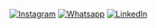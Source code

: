 [![Instagram](https://img.shields.io/badge/Instagram-E4405F?style=for-the-badge&logo=instagram&logoColor=white
)](https://www.instagram.com/leobezrr_/)
[![Whatsapp](https://img.shields.io/badge/WhatsApp-25D366?style=for-the-badge&logo=whatsapp&logoColor=white
)](https://wa.link/12cuso)
[![LinkedIn](https://img.shields.io/badge/LinkedIn-0077B5?style=for-the-badge&logo=linkedin&logoColor=white
)](https://www.linkedin.com/in/leonardo-bezerra-9493b269/)
